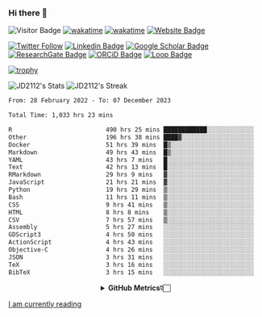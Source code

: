### Hi there 👋
![Visitor Badge](https://visitor-badge.laobi.icu/badge?page_id=JD2112.JD2112)
[![wakatime](https://github.com/JD2112/JD2112/actions/workflows/waka-readme.yml/badge.svg)](https://github.com/JD2112/JD2112/actions/workflows/waka-readme.yml)
[![wakatime](https://wakatime.com/badge/user/fe95275f-909a-4147-a45d-624981173898.svg)](https://wakatime.com/@fe95275f-909a-4147-a45d-624981173898)
[![Website Badge](https://img.shields.io/badge/website-informational?style=flat-square)](http://jyotirmoydas.netlify.app)

[![Twitter Follow](https://img.shields.io/twitter/follow/jyotirmoy21?style=social)](https://twitter.com/jyotirmoy21)
[![Linkedin Badge](https://img.shields.io/badge/-jyotirmoy-blue?style=plastic&logo=Linkedin&logoColor=white&link=https://www.linkedin.com/in/dasjyotirmoy/)](https://www.linkedin.com/in/dasjyotirmoy/)
[![Google Scholar Badge](https://img.shields.io/badge/-jyotirmoy-blue?style=plastic&logo=GoogleScholar&logoColor=white&link=https://scholar.google.se/citations?user=IMBYOv8AAAAJ&hl=en)](https://scholar.google.se/citations?user=IMBYOv8AAAAJ&hl=en)
[![ResearchGate Badge](https://img.shields.io/badge/-jyotirmoy-cyan?style=plastic&logo=ResearchGate&logoColor=white&link=https://www.researchgate.net/profile/Jyotirmoy-Das-3)](https://www.researchgate.net/profile/Jyotirmoy-Das-3)
[![ORCiD Badge](https://img.shields.io/badge/-jyotirmoy-green?style=plastic&logo=orcid&logoColor=white&link=https://orcid.org/0000-0002-5649-4658)](https://orcid.org/0000-0002-5649-4658)
[![Loop Badge](https://img.shields.io/badge/-jyotirmoy-orange?style=plastic&logo=Loop&logoColor=white&link=https://loop.frontiersin.org/people/1519976/overview)](https://loop.frontiersin.org/people/1519976/overview)

[![trophy](https://github-profile-trophy.vercel.app/?username=JD2112)](https://github.com/ryo-ma/github-profile-trophy)

<!--
**JD2112/JD2112** is a ✨ _special_ ✨ repository because its `README.md` (this file) appears on your GitHub profile.

Here are some ideas to get you started:

- 🔭 I’m currently working on ...
- 🌱 I’m currently learning ...
- 👯 I’m looking to collaborate on ...
- 🤔 I’m looking for help with ...
- 💬 Ask me about ...
- 📫 How to reach me: ...
- 😄 Pronouns: ...
- ⚡ Fun fact: ...
![JD2112's Top Languages](https://github-readme-stats.vercel.app/api/top-langs/?username=JD2112&theme=vue-dark&show_icons=true&hide_border=true&layout=compact)
-->
![JD2112's Stats](https://github-readme-stats.vercel.app/api?username=JD2112&theme=vue-dark&show_icons=true&hide_border=true&count_private=true)
![JD2112's Streak](https://github-readme-streak-stats.herokuapp.com/?user=JD2112&theme=vue-dark&hide_border=true)





<!--START_SECTION:waka-->

```txt
From: 28 February 2022 - To: 07 December 2023

Total Time: 1,033 hrs 23 mins

R                          490 hrs 25 mins ████████████░░░░░░░░░░░░░   47.46 %
Other                      196 hrs 38 mins ████▓░░░░░░░░░░░░░░░░░░░░   19.03 %
Docker                     51 hrs 39 mins  █▒░░░░░░░░░░░░░░░░░░░░░░░   05.00 %
Markdown                   49 hrs 43 mins  █▒░░░░░░░░░░░░░░░░░░░░░░░   04.81 %
YAML                       43 hrs 7 mins   █░░░░░░░░░░░░░░░░░░░░░░░░   04.17 %
Text                       42 hrs 13 mins  █░░░░░░░░░░░░░░░░░░░░░░░░   04.09 %
RMarkdown                  29 hrs 9 mins   ▓░░░░░░░░░░░░░░░░░░░░░░░░   02.82 %
JavaScript                 21 hrs 21 mins  ▓░░░░░░░░░░░░░░░░░░░░░░░░   02.07 %
Python                     19 hrs 29 mins  ▒░░░░░░░░░░░░░░░░░░░░░░░░   01.89 %
Bash                       11 hrs 11 mins  ▒░░░░░░░░░░░░░░░░░░░░░░░░   01.08 %
CSS                        9 hrs 41 mins   ▒░░░░░░░░░░░░░░░░░░░░░░░░   00.94 %
HTML                       8 hrs 8 mins    ▒░░░░░░░░░░░░░░░░░░░░░░░░   00.79 %
CSV                        7 hrs 57 mins   ▒░░░░░░░░░░░░░░░░░░░░░░░░   00.77 %
Assembly                   5 hrs 27 mins   ░░░░░░░░░░░░░░░░░░░░░░░░░   00.53 %
GDScript3                  4 hrs 50 mins   ░░░░░░░░░░░░░░░░░░░░░░░░░   00.47 %
ActionScript               4 hrs 43 mins   ░░░░░░░░░░░░░░░░░░░░░░░░░   00.46 %
Objective-C                4 hrs 26 mins   ░░░░░░░░░░░░░░░░░░░░░░░░░   00.43 %
JSON                       3 hrs 31 mins   ░░░░░░░░░░░░░░░░░░░░░░░░░   00.34 %
TeX                        3 hrs 16 mins   ░░░░░░░░░░░░░░░░░░░░░░░░░   00.32 %
BibTeX                     3 hrs 15 mins   ░░░░░░░░░░░░░░░░░░░░░░░░░   00.31 %
```

<!--END_SECTION:waka-->

<div align="center">
    <details>
        <summary><b>GitHub Metrics👇🏻</b></summary>
    <br>
        
[Get Details](https://metrics.lecoq.io/insights/JD2112)
    </details>
</div>

<a target="_blank" href="https://www.goodreads.com/user/show/21242415-jyotirmoy-das">I am currently reading</a>



